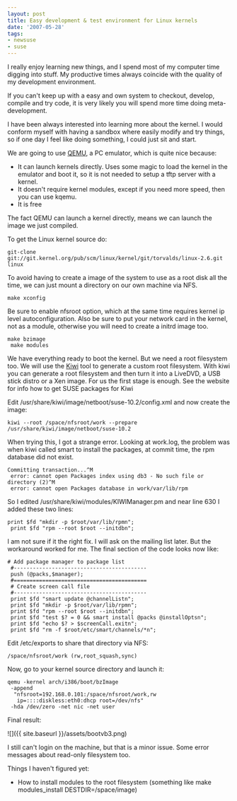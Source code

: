 ```yaml
---
layout: post
title: Easy development & test environment for Linux kernels
date: '2007-05-28'
tags:
- newsuse
- suse
---
```


I really enjoy learning new things, and I spend most of my computer time digging into stuff. My productive times always coincide with the quality of my development environment.

If you can't keep up with a easy and own system to checkout, develop, compile and try code, it is very likely you will spend more time doing meta-development.

I have been always interested into learning more about the kernel. I would conform myself with having a sandbox where easily modify and try things, so if one day I feel like doing something, I could just sit and start.

We are going to use [QEMU][qemu], a PC emulator, which is quite nice because:

* It can launch kernels directly. Uses some magic to load the kernel in the emulator and boot it, so it is not needed to setup a tftp server with a kernel.  
* It doesn't require kernel modules, except if you need more speed, then you can use kqemu.  
* It is free

The fact QEMU can launch a kernel directly, means we can launch the image we just compiled.

To get the Linux kernel source do:

```
git-clone git://git.kernel.org/pub/scm/linux/kernel/git/torvalds/linux-2.6.git linux
```

To avoid having to create a image of the system to use as a root disk all the time, we can just mount a directory on our own machine via NFS.

```
make xconfig
```

Be sure to enable nfsroot option, which at the same time requires kernel ip level autoconfiguration. Also be sure to put your network card in the kernel, not as a module, otherwise you will need to create a initrd image too.

```
make bzimage
 make modules
```

We have everything ready to boot the kernel. But we need a root filesystem too. We will use the [Kiwi][kiwi] tool to generate a custom root filesystem. With kiwi you can generate a root filesystem and then turn it into a LiveDVD, a USB stick distro or a Xen image. For us the first stage is enough. See the website for info how to get SUSE packages for Kiwi

Edit /usr/share/kiwi/image/netboot/suse-10.2/config.xml and now create the image:

```
kiwi --root /space/nfsroot/work --prepare /usr/share/kiwi/image/netboot/suse-10.2
```

When trying this, I got a strange error. Looking at work.log, the problem was when kiwi called smart to install the packages, at commit time, the rpm database did not exist.

```
Committing transaction...^M
 error: cannot open Packages index using db3 - No such file or directory (2)^M
 error: cannot open Packages database in work/var/lib/rpm
```

So I edited /usr/share/kiwi/modules/KIWIManager.pm and near line 630 I added these two lines:

```
print $fd "mkdir -p $root/var/lib/rpmn";
 print $fd "rpm --root $root --initdbn";
```

I am not sure if it the right fix. I will ask on the mailing list later. But the workaround worked for me. The final section of the code looks now like:

```
# Add package manager to package list
 #------------------------------------------
 push (@packs,$manager);
 #==========================================
 # Create screen call file
 #------------------------------------------
 print $fd "smart update @channelListn";
 print $fd "mkdir -p $root/var/lib/rpmn";
 print $fd "rpm --root $root --initdbn";
 print $fd "test $? = 0 && smart install @packs @installOptsn";
 print $fd "echo $? > $screenCall.exitn";
 print $fd "rm -f $root/etc/smart/channels/*n";
```

Edit /etc/exports to share that directory via NFS:

```
/space/nfsroot/work (rw,root_squash,sync)
```

Now, go to your kernel source directory and launch it:

```
qemu -kernel arch/i386/boot/bzImage
 -append
  "nfsroot=192.168.0.101:/space/nfsroot/work,rw
   ip=::::diskless:eth0:dhcp root=/dev/nfs"
 -hda /dev/zero -net nic -net user
```

Final result:

 ![]({{ site.baseurl }}/assets/bootvb3.png)

I still can't login on the machine, but that is a minor issue. Some error messages about read-only filesystem too.

Things I haven't figured yet:

* How to install modules to the root filesystem (something like make modules\_install DESTDIR=/space/image)

[qemu]: http://fabrice.bellard.free.fr/qemu/  
 [kiwi]: http://en.opensuse.org/Build_Service/KIWI

